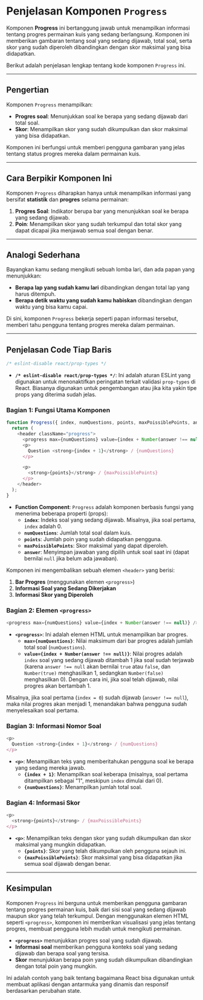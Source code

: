 # Penjelasan Komponen `Progress`

Komponen **Progress** ini bertanggung jawab untuk menampilkan informasi tentang progres permainan kuis yang sedang berlangsung. Komponen ini memberikan gambaran tentang soal yang sedang dijawab, total soal, serta skor yang sudah diperoleh dibandingkan dengan skor maksimal yang bisa didapatkan.

Berikut adalah penjelasan lengkap tentang kode komponen `Progress` ini.

---

## **Pengertian**

Komponen `Progress` menampilkan:

- **Progres soal**: Menunjukkan soal ke berapa yang sedang dijawab dari total soal.
- **Skor**: Menampilkan skor yang sudah dikumpulkan dan skor maksimal yang bisa didapatkan.

Komponen ini berfungsi untuk memberi pengguna gambaran yang jelas tentang status progres mereka dalam permainan kuis.

---

## **Cara Berpikir Komponen Ini**

Komponen `Progress` diharapkan hanya untuk menampilkan informasi yang bersifat **statistik** dan **progres** selama permainan:

1. **Progres Soal**: Indikator berupa bar yang menunjukkan soal ke berapa yang sedang dijawab.
2. **Poin**: Menampilkan skor yang sudah terkumpul dan total skor yang dapat dicapai jika menjawab semua soal dengan benar.

---

## **Analogi Sederhana**

Bayangkan kamu sedang mengikuti sebuah lomba lari, dan ada papan yang menunjukkan:

- **Berapa lap yang sudah kamu lari** dibandingkan dengan total lap yang harus ditempuh.
- **Berapa detik waktu yang sudah kamu habiskan** dibandingkan dengan waktu yang bisa kamu capai.

Di sini, komponen `Progress` bekerja seperti papan informasi tersebut, memberi tahu pengguna tentang progres mereka dalam permainan.

---

## **Penjelasan Code Tiap Baris**

```javascript
/* eslint-disable react/prop-types */
```

- **`/* eslint-disable react/prop-types */`**: Ini adalah aturan ESLint yang digunakan untuk menonaktifkan peringatan terkait validasi `prop-types` di React. Biasanya digunakan untuk pengembangan atau jika kita yakin tipe props yang diterima sudah jelas.

### **Bagian 1: Fungsi Utama Komponen**

```javascript
function Progress({ index, numQuestions, points, maxPoissiblePoints, answer }) {
  return (
    <header className="progress">
      <progress max={numQuestions} value={index + Number(answer !== null)} />
      <p>
        Question <strong>{index + 1}</strong> / {numQuestions}
      </p>

      <p>
        <strong>{points}</strong> / {maxPoissiblePoints}
      </p>
    </header>
  );
}
```

- **Function Component**: `Progress` adalah komponen berbasis fungsi yang menerima beberapa properti (props):
  - **`index`**: Indeks soal yang sedang dijawab. Misalnya, jika soal pertama, `index` adalah 0.
  - **`numQuestions`**: Jumlah total soal dalam kuis.
  - **`points`**: Jumlah poin yang sudah didapatkan pengguna.
  - **`maxPoissiblePoints`**: Skor maksimal yang dapat diperoleh.
  - **`answer`**: Menyimpan jawaban yang dipilih untuk soal saat ini (dapat bernilai `null` jika belum ada jawaban).

Komponen ini mengembalikan sebuah elemen `<header>` yang berisi:

1. **Bar Progres** (menggunakan elemen `<progress>`)
2. **Informasi Soal yang Sedang Dikerjakan**
3. **Informasi Skor yang Diperoleh**

### **Bagian 2: Elemen `<progress>`**

```javascript
<progress max={numQuestions} value={index + Number(answer !== null)} />
```

- **`<progress>`**: Ini adalah elemen HTML untuk menampilkan bar progres.
  - **`max={numQuestions}`**: Nilai maksimum dari bar progres adalah jumlah total soal (`numQuestions`).
  - **`value={index + Number(answer !== null)}`**: Nilai progres adalah `index` soal yang sedang dijawab ditambah 1 jika soal sudah terjawab (karena `answer !== null` akan bernilai `true` atau `false`, dan `Number(true)` menghasilkan 1, sedangkan `Number(false)` menghasilkan 0). Dengan cara ini, jika soal telah dijawab, nilai progres akan bertambah 1.

Misalnya, jika soal pertama (`index = 0`) sudah dijawab (`answer !== null`), maka nilai progres akan menjadi 1, menandakan bahwa pengguna sudah menyelesaikan soal pertama.

### **Bagian 3: Informasi Nomor Soal**

```javascript
<p>
  Question <strong>{index + 1}</strong> / {numQuestions}
</p>
```

- **`<p>`**: Menampilkan teks yang memberitahukan pengguna soal ke berapa yang sedang mereka jawab.
  - **`{index + 1}`**: Menampilkan soal keberapa (misalnya, soal pertama ditampilkan sebagai "1", meskipun `index` dimulai dari 0).
  - **`{numQuestions}`**: Menampilkan jumlah total soal.

### **Bagian 4: Informasi Skor**

```javascript
<p>
  <strong>{points}</strong> / {maxPoissiblePoints}
</p>
```

- **`<p>`**: Menampilkan teks dengan skor yang sudah dikumpulkan dan skor maksimal yang mungkin didapatkan.
  - **`{points}`**: Skor yang telah dikumpulkan oleh pengguna sejauh ini.
  - **`{maxPoissiblePoints}`**: Skor maksimal yang bisa didapatkan jika semua soal dijawab dengan benar.

---

## **Kesimpulan**

Komponen `Progress` ini berguna untuk memberikan pengguna gambaran tentang progres permainan kuis, baik dari sisi soal yang sedang dijawab maupun skor yang telah terkumpul. Dengan menggunakan elemen HTML seperti `<progress>`, komponen ini memberikan visualisasi yang jelas tentang progres, membuat pengguna lebih mudah untuk mengikuti permainan.

- **`<progress>`** menunjukkan progres soal yang sudah dijawab.
- **Informasi soal** memberikan pengguna konteks soal yang sedang dijawab dan berapa soal yang tersisa.
- **Skor** menunjukkan berapa poin yang sudah dikumpulkan dibandingkan dengan total poin yang mungkin.

Ini adalah contoh yang baik tentang bagaimana React bisa digunakan untuk membuat aplikasi dengan antarmuka yang dinamis dan responsif berdasarkan perubahan state.
